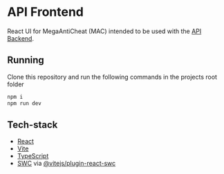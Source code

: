 # API Frontend
React UI for MegaAntiCheat (MAC) intended to be used with the [API Backend](https://github.com/MegaAntiCheat/api).

## Running
Clone this repository and run the following commands in the projects root folder

```sh
npm i
npm run dev
```


## Tech-stack
- [React](https://reactjs.org/)
- [Vite](https://vitejs.dev/)
- [TypeScript](https://www.typescriptlang.org/)
- [SWC](https://swc.rs/) via [@vitejs/plugin-react-swc](https://github.com/vitejs/vite-plugin-react-swc)

